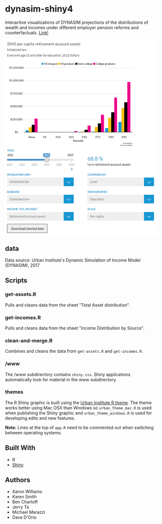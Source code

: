 # dynasim-shiny4

Interactive visualizations of DYNASIM projections of the distributions of wealth and incomes under different employer pension reforms and counterfactuals. [Link!](https://www.urban.org/policy-centers/cross-center-initiatives/program-retirement-policy/projects/dynasim-visualizing-older-americans-future-well-being/distribution-defined-contribution-pension-reform)

![](www/shiny4.png)

## data

Data source: Urban Institute's Dynamic Simulation of Income Model (DYNASIM), 2017

## Scripts

### get-assets.R

Pulls and cleans data from the sheet "Total Asset distribution". 

### get-incomes.R

Pulls and cleans data from the sheet "income Distribution by Source".

### clean-and-merge.R

Combines and cleans the data from `get-assets.R` and `get-incomes.R`.

### /www

The /www subdirectory contains `shiny.css`. Shiny applications automatically look for material in the www subdirectory. 

### themes

The R Shiny graphic is built using the [Urban Institute R theme](https://github.com/UrbanInstitute/urban_R_theme). The theme works better using Mac OSX than Windows so `urban_theme_mac.R` is used when publishing the Shiny graphic and `urban_theme_windows.R` is used for developing edits and new features. 

**Note:** Lines at the top of `app.R` need to be commented out when switching between operating systems. 

## Built With
* R
* [Shiny](https://shiny.rstudio.com/)

## Authors
* Aaron Williams
* Karen Smith
* Ben Chartoff
* Jerry Ta
* Michael Marazzi
* Dave D'Orio